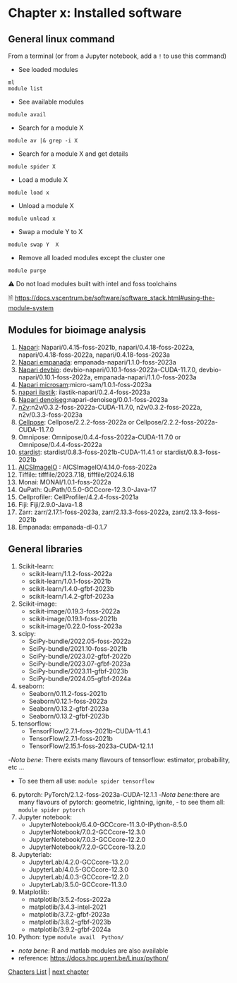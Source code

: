 <!--

author:   Pavie Benjamin, Tatiana Woller
email:    benjamin.pavie@vib.be, tatiana.woller@vib.be
version:  2.0.0
language: en
narrator: UK English Female

icon:     https://vib.be/sites/vib.sites.vib.be/files/logo_VIB_noTagline.svg

comment:  This document shall provide an entire compendium and course on the
          development of Open-courSes with [LiaScript](https://LiaScript.github.io).
          As the language and the systems grows, also this document will be updated.
          Feel free to fork or copy it, translations are very welcome...

script:   https://cdn.jsdelivr.net/chartist.js/latest/chartist.min.js
          https://felixhao28.github.io/JSCPP/dist/JSCPP.es5.min.js

link:     https://cdn.jsdelivr.net/chartist.js/latest/chartist.min.css
link:     https://cdnjs.cloudflare.com/ajax/libs/animate.css/4.1.1/animate.min.css
link:     https://raw.githubusercontent.com/vibbits/material-liascript/master/img/org.css
link:     https://cdnjs.cloudflare.com/ajax/libs/font-awesome/5.11.2/css/all.min.css
link:     https://fonts.googleapis.com/css2?family=Saira+Condensed:wght@300&display=swap
link:     https://fonts.googleapis.com/css2?family=Open+Sans&display=swap
link:     https://raw.githubusercontent.com/vibbits/material-liascript/master/vib-styles.css

tutor:    VIB
edition:  1st 
workshop_name:     Bioimaging data analysis on HPC
workshop_edition: 1st

@JSONLD
<script run-once>
  let json = @0 

  const script = document.createElement('script');
  script.type = 'application/ld+json';
  script.text = JSON.stringify(json);

  document.head.appendChild(script);

  // this is only needed to prevent and output,
  // as long as the result of a script is undefined,
  // it is not shown or rendered within LiaScript
  console.debug("added json to head")
</script>
@end

orcid:    [@0](@1)<!--class="orcid-logo-for-author-list"
-->

# Chapter x: Installed software

## General linux command

From a terminal (or from a Jupyter notebook, add a `!` to use this command)

- See loaded modules
```
ml
module list
```
- See available modules 
```
module avail
```
- Search for a module X
```
module av |& grep -i X
```
- Search for a module X and get details
```
module spider X
```
- Load a module X
```
module load x
```
- Unload a module X
```
module unload x
```
- Swap a module Y to X
```
module swap Y  X
```
- Remove all loaded modules except the cluster one
```
module purge
```
⚠️ Do not load modules built with intel and foss toolchains

🗎 https://docs.vscentrum.be/software/software_stack.html#using-the-module-system


## Modules for bioimage analysis 
1. [Napari](https://github.com/napari/napari): Napari/0.4.15-foss-2021b, napari/0.4.18-foss-2022a, napari/0.4.18-foss-2022a,  napari/0.4.18-foss-2023a
2. [Napari empanada](https://empanada.readthedocs.io/en/latest/): empanada-napari/1.1.0-foss-2023a
3. [Napari devbio](https://github.com/haesleinhuepf/devbio-napari): devbio-napari/0.10.1-foss-2022a-CUDA-11.7.0, devbio-napari/0.10.1-foss-2022a, empanada-napari/1.1.0-foss-2023a
4. [Napari microsam](https://github.com/computational-cell-analytics/micro-sam):micro-sam/1.0.1-foss-2023a
5. [napari ilastik](): ilastik-napari/0.2.4-foss-2023a
6. [Napari denoiseg]():napari-denoiseg/0.0.1-foss-2023a
7. [n2v](https://github.com/juglab/n2v):n2v/0.3.2-foss-2022a-CUDA-11.7.0, n2v/0.3.2-foss-2022a, n2v/0.3.3-foss-2023a
8. [Cellpose](https://github.com/MouseLand/cellpose): Cellpose/2.2.2-foss-2022a or Cellpose/2.2.2-foss-2022a-CUDA-11.7.0
9. Omnipose:  Omnipose/0.4.4-foss-2022a-CUDA-11.7.0 or  Omnipose/0.4.4-foss-2022a
10. [stardist](https://github.com/stardist/stardist): stardist/0.8.3-foss-2021b-CUDA-11.4.1 or stardist/0.8.3-foss-2021b
11. [AICSImageIO](https://github.com/AllenCellModeling/aicsimageio) : AICSImageIO/4.14.0-foss-2022a
12. Tiffile: tifffile/2023.7.18, tifffile/2024.6.18
13. Monai: MONAI/1.0.1-foss-2022a
14. QuPath: QuPath/0.5.0-GCCcore-12.3.0-Java-17
15. Cellprofiler: CellProfiler/4.2.4-foss-2021a
16. Fiji: Fiji/2.9.0-Java-1.8
17. Zarr:  zarr/2.17.1-foss-2023a, zarr/2.13.3-foss-2022a, zarr/2.13.3-foss-2021b
18. Empanada: empanada-dl-0.1.7


## General libraries 
1. Scikit-learn:
   - scikit-learn/1.1.2-foss-2022a
   - scikit-learn/1.0.1-foss-2021b
   - scikit-learn/1.4.0-gfbf-2023b
   - scikit-learn/1.4.2-gfbf-2023a
2. Scikit-image:
   - scikit-image/0.19.3-foss-2022a
   - scikit-image/0.19.1-foss-2021b
   - scikit-image/0.22.0-foss-2023a
3. scipy:
   - SciPy-bundle/2022.05-foss-2022a
   - SciPy-bundle/2021.10-foss-2021b
   - SciPy-bundle/2023.02-gfbf-2022b
   - SciPy-bundle/2023.07-gfbf-2023a
   - SciPy-bundle/2023.11-gfbf-2023b
   - SciPy-bundle/2024.05-gfbf-2024a
4. seaborn:
   - Seaborn/0.11.2-foss-2021b
   - Seaborn/0.12.1-foss-2022a
   - Seaborn/0.13.2-gfbf-2023a
   - Seaborn/0.13.2-gfbf-2023b
5. tensorflow:
   - TensorFlow/2.7.1-foss-2021b-CUDA-11.4.1
   - TensorFlow/2.7.1-foss-2021b
   - TensorFlow/2.15.1-foss-2023a-CUDA-12.1.1
     
-_Nota bene_: There exists many flavours of tensorflow: estimator, probability, etc ...
- To see them all use: ```module spider tensorflow```
6. pytorch:  PyTorch/2.1.2-foss-2023a-CUDA-12.1.1
          -_Nota bene_:there are many flavours of pytorch: geometric, lightning, ignite,
          - to see them all: ```module spider pytorch```
7. Jupyter notebook: 
   - JupyterNotebook/6.4.0-GCCcore-11.3.0-IPython-8.5.0
   - JupyterNotebook/7.0.2-GCCcore-12.3.0
   - JupyterNotebook/7.0.3-GCCcore-12.2.0
   - JupyterNotebook/7.2.0-GCCcore-13.2.0
8. Jupyterlab:
   - JupyterLab/4.2.0-GCCcore-13.2.0
   - JupyterLab/4.0.5-GCCcore-12.3.0
   - JupyterLab/4.0.3-GCCcore-12.2.0
   - JupyterLab/3.5.0-GCCcore-11.3.0
9. Matplotlib:
   - matplotlib/3.5.2-foss-2022a
   - matplotlib/3.4.3-intel-2021
   - matplotlib/3.7.2-gfbf-2023a
   - matplotlib/3.8.2-gfbf-2023b
   - matplotlib/3.9.2-gfbf-2024a
10. Python: type ```module avail  Python/```
   
- _nota bene_: R and matlab  modules are also available
- reference: https://docs.hpc.ugent.be/Linux/python/

[Chapters List](https://liascript.github.io/course/?https://raw.githubusercontent.com/vib-bic-training/2024_Bioimaging_data_analysis_on_HPC/refs/heads/main/README.md#5) | [next chapter](https://liascript.github.io/course/?https://raw.githubusercontent.com/vib-bic-training/2024_Bioimaging_data_analysis_on_HPC/refs/heads/main/Chapters/Chapter02.md)





